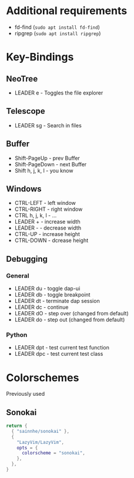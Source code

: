 # Additional requirements
* fd-find (`sudo apt install fd-find`)
* ripgrep (`sudo apt install ripgrep`)

# Key-Bindings
## NeoTree
* LEADER e - Toggles the file explorer

## Telescope
* LEADER sg - Search in files


## Buffer
* Shift-PageUp - prev Buffer
* Shift-PageDown - next Buffer
* Shift h, j, k, l - you know

## Windows
* CTRL-LEFT - left window 
* CTRL-RIGHT - right window 
* CTRL h, j, k, l - ...
* LEADER + - increase width
* LEADER - - decrease width 
* CTRL-UP - increase height
* CTRL-DOWN - dcrease height 

## Debugging
### General
* LEADER du - toggle dap-ui 
* LEADER db - toggle breakpoint
* LEADER dt - terminate dap session
* LEADER dc - continue
* LEADER dO - step over (changed from default)
* LEADER do - step out (changed from default)

### Python
* LEADER dpt - test current test function
* LEADER dpc - test current test class

# Colorschemes
Previously used

## Sonokai
```lua
return {
  { "sainnhe/sonokai" },
  {
    "LazyVim/LazyVim",
    opts = {
      colorscheme = "sonokai",
    },
  },
}

```
